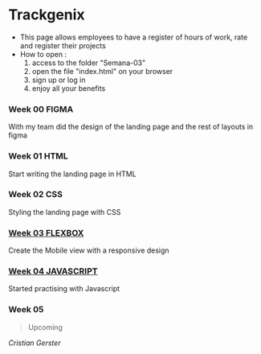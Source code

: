 # Trackgenix
- This page allows employees to have a register of hours of work, rate and register their projects
- How to open :
    1. access to the folder "Semana-03"
    2. open the file "index.html" on your browser
    3. sign up or log in
    4. enjoy all your benefits



### Week 00 FIGMA
With my team did the design of the landing page and the rest of layouts in figma
### Week 01 HTML
Start writing the landing page in HTML
### Week 02 CSS
Styling the landing page with CSS
### [Week 03 FLEXBOX](https://prodiggy-vinilos.github.io/BaSP-A2022-Etapa-1/Semana-03/index.html)
Create the Mobile view with a responsive design
### [Week 04 JAVASCRIPT](https://prodiggy-vinilos.github.io/BaSP-A2022-Etapa-1/Semana-04/index.html)
Started practising with Javascript
### Week 05
> Upcoming

_Cristian Gerster_
